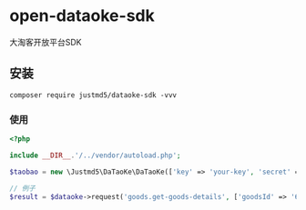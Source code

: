 # open-dataoke-sdk
大淘客开放平台SDK

## 安装

```
composer require justmd5/dataoke-sdk -vvv
```

### 使用

```php
<?php

include __DIR__.'/../vendor/autoload.php';

$taobao = new \Justmd5\DaTaoKe\DaTaoKe(['key' => 'your-key', 'secret' => 'your-secret','version'=>'v1.1.1']);

// 例子
$result = $dataoke->request('goods.get-goods-details', ['goodsId' => '603868557658']);

```
